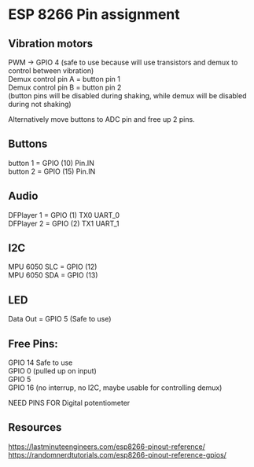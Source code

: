 # ESP 8266 Pin assignment

## Vibration motors
PWM -> GPIO 4 (safe to use because will use transistors and demux to control between vibration) <br>
Demux control pin A = button pin 1 <br>
Demux control pin B = button pin 2 <br>
(button pins will be disabled during shaking, while demux will be disabled during not shaking) <br>

Alternatively move buttons to ADC pin and free up 2 pins. 

## Buttons
button 1 = GPIO (10) Pin.IN <br>
button 2 = GPIO (15) Pin.IN <br>

## Audio
DFPlayer 1 = GPIO (1) TX0 UART_0 <br>
DFPlayer 2 = GPIO (2) TX1 UART_1 <br>

## I2C
MPU 6050 SLC = GPIO (12) <br>
MPU 6050 SDA = GPIO (13) <br>

## LED
Data Out = GPIO 5 (Safe to use) <br>


## Free Pins:
GPIO 14 Safe to use <br>
GPIO 0 (pulled up on input) <br>
GPIO 5 <br>
GPIO 16 (no interrup, no I2C, maybe usable for controlling demux) <br>

NEED PINS FOR Digital potentiometer

## Resources
https://lastminuteengineers.com/esp8266-pinout-reference/
https://randomnerdtutorials.com/esp8266-pinout-reference-gpios/
